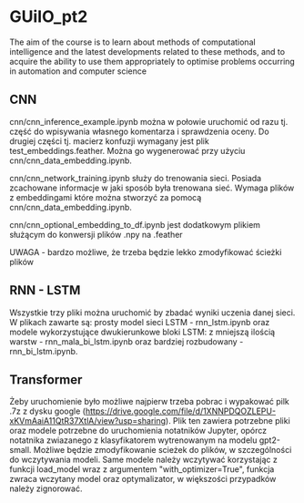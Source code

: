 # GUiIO_pt2
The aim of the course is to learn about methods of computational intelligence and the latest developments related to these methods, and to acquire the ability to use them appropriately to optimise problems occurring in automation and computer science

## CNN
cnn/cnn_inference_example.ipynb można w połowie uruchomić od razu tj. część do wpisywania własnego komentarza i sprawdzenia oceny. Do drugiej części tj. macierz konfuzji wymagany jest plik test_embeddings.feather. Można go wygenerować przy użyciu cnn/cnn_data_embedding.ipynb. 

cnn/cnn_network_training.ipynb służy do trenowania sieci. Posiada zcachowane informacje w jaki sposób była trenowana sieć. Wymaga plików z embeddingami które można stworzyć za pomocą cnn/cnn_data_embedding.ipynb. 

cnn/cnn_optional_embedding_to_df.ipynb jest dodatkowym plikiem służącym do konwersji plików .npy na .feather

UWAGA - bardzo możliwe, że trzeba będzie lekko zmodyfikować ścieżki plików

## RNN - LSTM
Wszystkie trzy pliki można uruchomić by zbadać wyniki uczenia danej sieci. W plikach zawarte są: prosty model sieci LSTM - rnn_lstm.ipynb oraz modele wykorzystujące dwukierunkowe bloki LSTM: z mniejszą ilością warstw - rnn_mala_bi_lstm.ipynb oraz bardziej rozbudowany - rnn_bi_lstm.ipynb.


## Transformer
Żeby uruchomienie było możliwe najpierw trzeba pobrac i wypakować pilk .7z z dysku google (https://drive.google.com/file/d/1XNNPDQOZLEPU-xKVmAaiA11QtR37XtlA/view?usp=sharing). Plik ten zawiera potrzebne pliki oraz modele potrzebne do uruchomienia notatników Jupyter, opórcz notatnika zwiazanego z klasyfikatorem wytrenowanym na modelu gpt2-small. Możliwe będzie zmodyfikowanie scieżek do plików, w szczególności do wczytywania modeli. Same modele należy wczytywać korzystając z funkcji load_model wraz z argumentem "with_optimizer=True", funkcja zwraca wczytany model oraz optymalizator, w większości przypadków należy zignorować. 
